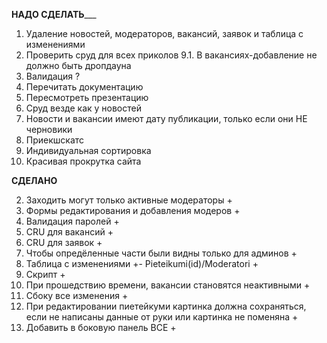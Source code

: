 ________НАДО СДЕЛАТЬ___________

1. Удаление новостей, модераторов, вакансий, заявок и таблица с изменениями
9. Проверить сруд для всех приколов
    9.1. В вакансиях-добавление не должно быть дропдауна
11. Валидация ?
13. Перечитать документацию
14. Пересмотреть презентацию 
16. Сруд везде как у новостей
17. Новости и вакансии имеют дату публикации, только если они НЕ черновики
18. Приекшскатс
20. Индивидуальная сортировка
23. Красивая прокрутка сайта


________СДЕЛАНО________

2. Заходить могут только активные модераторы +
3. Формы редактирования и добавления модеров +
4. Валидация паролей +
5. CRU для вакансий +
6. CRU для заявок +
7. Чтобы опредёленные части были видны только для админов +
8. Таблица с изменениями +- Pieteikumi(id)/Moderatori +
10. Скрипт +
12. При прошедствию времени, вакансии становятся неактивными +
15. Сбоку все изменения +
21. При редактировании пиетейкуми картинка должна сохраняться, если не написаны данные от руки или картинка не поменяна +
22. Добавить в боковую панель ВСЕ +